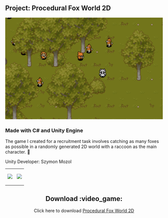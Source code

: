 ## Project: Procedural Fox World 2D
<p align="center"><img src="https://github.com/Mozikr/Procedural_World_2D/blob/d8af1c765fa337fbdfd6373b01f88a0d6cba9ac8/Image/preview_01.PNG"/></p>

### Made with C# and Unity Engine

The game I created for a recruitment task involves catching as many foxes as possible in a randomly generated 2D world with a raccoon as the main character. :scroll:
<p>Unity Developer: Szymon Mozol</p>

<table>
<tr>
    <td><p align="center"><img src="Image/preview_gif_01.gif"/></p></td>
    <td><p align="center"><img src="Image/preview_gif_02.gif"/></p></td>
</tr>
</table>

<h2 align="center">Download :video_game: </h2>
<p align="center">
    Click here to download <a href="https://mozikr.itch.io/the-violonist">Procedural Fox World 2D</a>
</p>
